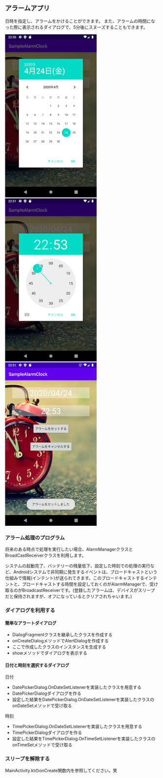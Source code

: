 ## アラームアプリ
日時を指定し、アラームをかけることができます。
また、アラームの時間になった際に表示されるダイアログで、5分後にスヌーズすることもできます。

<img src="src/画像１.png" width="300px">  <img src="src/画像２.png" width="300px">  <img src="src/画像３.png" width="300px">


### アラーム処理のプログラム
将来のある時点で処理を実行したい場合、AlarmManagerクラスとBroadCastReceiverクラスを利用します。

システムの起動完了、バッテリーの残量低下、設定した時刻での処理の実行など、Androidシステムで非同期に発生するイベントは、ブロードキャストという仕組みで情報(インテント)が送られてきます。このブロードキャストするインテントと、ブロードキャストする時間を設定しておくのがAlarmManagerで、受け取るのがBroadcastReceiverです。(登録したアラームは、デバイスがスリープだと保持されますが、オフになっているとクリアされちゃいます。)


### ダイアログを利用する
#### 簡単なアラートダイアログ
* DialogFragmentクラスを継承したクラスを作成する
* onCreateDialogメソッドでAlertDialogを作成する
* ここで作成したクラスのインスタンスを生成する
* showメソッドでダイアログを表示する


#### 日付と時刻を選択するダイアログ
日付
* DatePickerDialog.OnDateSetListenerを実装したクラスを用意する
* DatePickerDialogダイアログを作る
* 設定した結果をDatePickerDialog.OnDateSetListenerを実装したクラスのonDateSetメソッドで受け取る

時刻
* TimePickerDialog.OnDateSetListenerを実装したクラスを用意する
* TimePickerDialogダイアログを作る
* 設定した結果をTimePickerDialog.OnTimeSetListenerを実装したクラスのonTimeSetメソッドで受け取る

### スリープを解除する
MainActivity.ktのonCreate関数内を参照してください。笑
